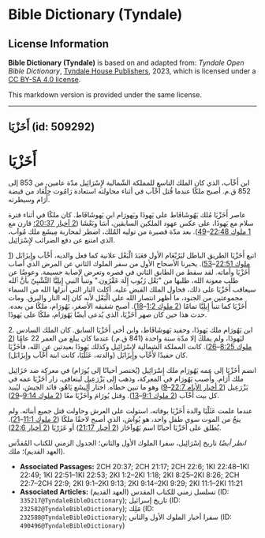 # Bible Dictionary (Tyndale)

## License Information

**Bible Dictionary (Tyndale)** is based on and adapted from: _Tyndale Open Bible Dictionary_, [Tyndale House Publishers](https://tyndaleopenresources.com/), 2023, which is licensed under a [CC BY-SA 4.0 license](https://creativecommons.org/licenses/by-sa/4.0/legalcode.en).

This markdown version is provided under the same license.



--------------------------------

## أَخَزْيَا (id: 509292)

أَخَزْيَا
=========

ابن أَخْآب، الذي كان الملك التاسع للمملكة الشّمالية لإِسْرَائِيل مدّة عامين، من 853 إلى 852 ق.م. أصبح ملكًا عندما قُتل أَخْآب في أثناء محاولته استعادة رَامُوت جِلْعَاد من قبضة أَرَام وسيطرته.

عاصر أَخَزْيَا مُلك يَهُوشَافَاط على يَهوذَا ويَهورَام ابن يَهوشَافَاط. كان ملكًا في أثناء فترة سلام مع يَهوذَا، على عكس عهود الملكين السابقين، آسَا وبَعْشَا ([2 أخبار 20:37؛](https://ref.ly/2Chr20:37) قارن مع [1 ملوك 22:48](https://ref.ly/1Kgs22:48-1Kgs22:49)–[49](https://ref.ly/1Kgs22:48-1Kgs22:49)). بعد مدّة قصيرة من توليه المُلك، اضطر لمحاربة مِيشَع ملك مُوآب، الذي امتنع عن دفع الضرائب لإِسْرَائِيل.

اتبع أَخَزْيَا الطريق الباطل ليَرُبْعَام الأول فعَبَدَ الْبَعْل علانية كما فعل والديه، أَخْآب وإِيزَابَل ([1 ملوك 22:51](https://ref.ly/1Kgs22:51-1Kgs22:53)–[53](https://ref.ly/1Kgs22:51-1Kgs22:53)). يخبرنا الأصحاح الأول من سفر الملوك الثاني عن المرض الذي أصاب أَخَزْيَا وأماته. لقد سقط من الطابق الثاني في قصره وتعرض لإصابة جسيمة. وعوضًا عن طلب معونة الله، طلبها من "بَعْل زَبُوب إِلَهَ عَقْرُون." وتنبأ النبي إِيلِيَّا التِّشْبِيّ بأنَّ ٱلله سيعاقب أَخَزْيَا على ذلك، فحاول الملك القبض عليه. أكلت النار التي أنزلها الله من السماء مجموعتين من الجنود، ما أظهر انتصار الله على الْبَعْل لأنه كان إله النار والبرق. ومات أَخَزْيَا كما تنبأ إِيلِيَّا تمامًا ([2 ملوك 1:2](https://ref.ly/2Kgs1:2-2Kgs1:18)–[18](https://ref.ly/2Kgs1:2-2Kgs1:18)). أصبح شقيقه الأصغر، يَهُورَام، ملكًا من بعده. حدث هذا حين كان صهر أَخَزْيَا، الذي يُدعى أيضًا يَهُورَام، ملكًا على يَهوذَا.

2\. ابن يَهُورَام ملك يَهوذَا، وحفيد يَهوشَافَاط، وابن أخي أَخَزْيَا السابق. كان الملك السادس ليَهوذَا، ولم يملكَ إلا مدّة سنة واحدة (841 ق.م.) عندما كان يبلغ من العمر 22 عامًا ([2 ملوك 8:25](https://ref.ly/2Kgs8:25-2Kgs8:26)–[26](https://ref.ly/2Kgs8:25-2Kgs8:26)). كانت المملكة الشمالية لإِسْرَائِيل وكذلك يَهوذَا بعيدتين عن الله، فأَخَزْيَا كان حفيدًا لأَخْآب وإِيزَابَل (والدته، عَثَلْيَا، كانت ابنة أَخْآب وإِيزَابَل).

انضم أَخَزْيَا إلى عمه يَهُورَام ملك إِسْرَائِيل (يُختصر أحيانًا إلى يُورَام) في معركة ضد حَزَائِيل ملك أَرَام. وأُصيب يَهُورَام في المعركة، وذهب إلى يَزْرَعِيل ليتعافى. زار أَخَزْيَا عمه في يَزْرَعِيل ([2 أخبار الأيام 22:7](https://ref.ly/2Chr22:7-2Chr22:9)–[9](https://ref.ly/2Chr22:7-2Chr22:9)) وهو ما تبين خطأه. اختار أَلِيشَع يَاهُو، قائد الجيش، ليُبيد كل بيت أَخْآب ([2 ملوك 9:1](https://ref.ly/2Kgs9:1-2Kgs9:13)–[13](https://ref.ly/2Kgs9:1-2Kgs9:13)). وقتل يُورَامَ وأَخَزْيَا معًا ([2 ملوك 9:14](https://ref.ly/2Kgs9:14-2Kgs9:29)–[29](https://ref.ly/2Kgs9:14-2Kgs9:29)).

عندما علمت عَثَلْيَا والدة أَخَزْيَا بوفاته، استولت على العرش وحاولت قتل جميع أبنائه. ولم ينجُ من الموت سوى طفل واحد، هو يُوآش، الذي أصبح لاحقًا ملكًا ([2 ملوك 11:1](https://ref.ly/2Kgs11:1-2Kgs11:21)–[21](https://ref.ly/2Kgs11:1-2Kgs11:21)). يُطلق على أَخَزْيَا أحيانًا اسم يَهُوآحَاز ([2 أخبار 21:17](https://ref.ly/2Chr21:17)) أو عَزَرْيَا ([2 أخبار 22:6](https://ref.ly/2Chr22:6)).

*انظر أيضًا* تاريخ إسْرَائِيل، سفرا الملوك الأول والثاني؛ الجدول الزمني للكتاب المُقدَّس (العهد القديم)؛ ملك.

* **Associated Passages:** 2CH 20:37; 2CH 21:17; 2CH 22:6; 1KI 22:48–1KI 22:49; 1KI 22:51–1KI 22:53; 2KI 1:2–2KI 1:18; 2KI 8:25–2KI 8:26; 2CH 22:7–2CH 22:9; 2KI 9:1–2KI 9:13; 2KI 9:14–2KI 9:29; 2KI 11:1–2KI 11:21
* **Associated Articles:** تسلسل زمني للكتاب المقدس (العهد القديم) (ID: `335217@TyndaleBibleDictionary`); تاريخ إسرائيل (ID: `232582@TyndaleBibleDictionary`); مَلِك (ID: `232588@TyndaleBibleDictionary`); سفرا أخبار الملوك الأول والثاني (ID: `490496@TyndaleBibleDictionary`)

